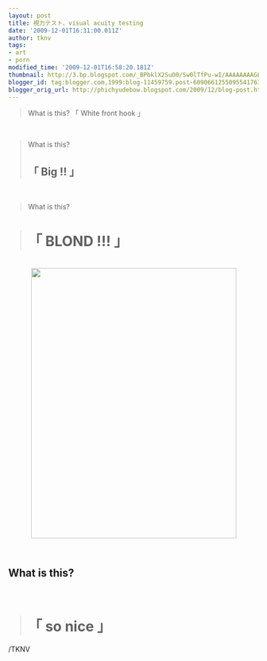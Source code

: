 ```yaml
---
layout: post
title: 視力テスト、visual acuity testing
date: '2009-12-01T16:31:00.011Z'
author: tknv
tags:
- art
- porn
modified_time: '2009-12-01T16:58:20.181Z'
thumbnail: http://3.bp.blogspot.com/_BPbklX2SuO0/Sw0lTfPu-wI/AAAAAAAAGLE/nUyIGG4QdV0/s72-c/oculista+cabron.jpg
blogger_id: tag:blogger.com,1999:blog-11459759.post-6090661255095541763
blogger_orig_url: http://phichyudebow.blogspot.com/2009/12/blog-post.html
---
```


<blockquote>What is this?  「 White front hook 」</blockquote><br /><blockquote>What is this? <h2> 「 Big !! 」</h2></blockquote><br /><blockquote>What is this? </blockquote><blockquote><h1> 「 BLOND !!! 」</h1></blockquote><br /><a onblur="try {parent.deselectBloggerImageGracefully();} catch(e) {}" href="http://3.bp.blogspot.com/_BPbklX2SuO0/Sw0lTfPu-wI/AAAAAAAAGLE/nUyIGG4QdV0/s1600/oculista+cabron.jpg"><img style="display:block; margin:0px auto 10px; text-align:center;cursor:pointer; cursor:hand;width: 413px; height: 543px;" src="http://3.bp.blogspot.com/_BPbklX2SuO0/Sw0lTfPu-wI/AAAAAAAAGLE/nUyIGG4QdV0/s1600/oculista+cabron.jpg" border="0" alt="" /></a><br /><h2>What is this? </h2><br /><blockquote><h1> 「 so nice 」</h1></blockquote><div class="blogger-post-footer">/TKNV</div>